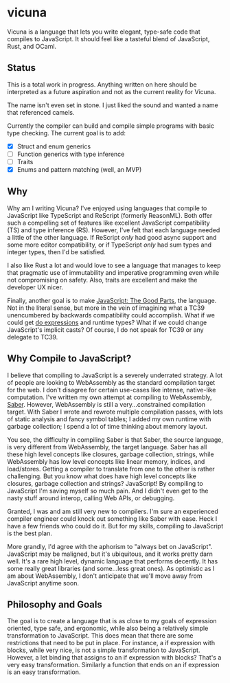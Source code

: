 # vicuna

Vicuna is a language that lets you write elegant, type-safe code that compiles to JavaScript. It should feel like
a tasteful blend of JavaScript, Rust, and OCaml.

## Status

This is a total work in progress. Anything written on here should be interpreted as a future aspiration and not as
the current reality for Vicuna.

The name isn't even set in stone. I just liked the sound and wanted a name that referenced camels.

Currently the compiler can build and compile simple programs with basic type checking. The current goal is to add:
- [x] Struct and enum generics
- [ ] Function generics with type inference
- [ ] Traits
- [x] Enums and pattern matching (well, an MVP)

## Why

Why am I writing Vicuna? I've enjoyed using languages that compile to JavaScript like TypeScript and ReScript
(formerly ReasonML). Both offer such a compelling set of features like excellent JavaScript compatibility (TS)
and type inference (RS). However, I've felt that each language needed a little of the other language.
If ReScript *only* had good async support and some more editor compatibility, or if TypeScript *only*
had sum types and integer types, then I'd be satisfied.

I also like Rust a lot and would love to see a language that manages to keep that pragmatic use
of immutability and imperative programming even while not compromising on safety. Also, traits 
are excellent and make the developer UX nicer.

Finally, another goal is to make 
[JavaScript: The Good Parts](https://www.oreilly.com/library/view/javascript-the-good/9780596517748/), the language.
Not in the literal sense, but more in the vein of imagining what a TC39 unencumbered by backwards compatibility
could accomplish. What if we could get [do expressions](https://github.com/tc39/proposal-do-expressions) 
and runtime types? What if we could change JavaScript's implicit casts? Of course, I do not speak for TC39
or any delegate to TC39.

## Why Compile to JavaScript?
I believe that compiling to JavaScript is a severely underrated strategy. A lot of people are 
looking to WebAssembly as the standard compilation target for the web. I don't disagree for
certain use-cases like intense, native-like computation. I've written my own attempt at compiling
to WebAssembly, [Saber](https://github.com/nicholaslyang/saber). However, WebAssembly is still a
very...constrained compilation target. With Saber I wrote and rewrote multiple compilation passes,
with lots of static analysis and fancy symbol tables; I added my own runtime with garbage collection; 
I spend a lot of time thinking about memory layout. 

You see, the difficulty in compiling Saber is that Saber, the source language, is very different from WebAssembly, 
the target language. Saber has all these high level concepts like closures, garbage collection, strings,
while WebAssembly has low level concepts like linear memory, indices, and load/stores. Getting a compiler to translate
from one to the other is rather challenging. But you know what does have high level concepts like closures,
garbage collection and strings? JavaScript! By compiling to JavaScript I'm saving myself so much pain.
And I didn't even get to the nasty stuff around interop, calling Web APIs, or debugging.

Granted, I was and am still very new to compilers. I'm sure an experienced compiler engineer 
could knock out something like Saber with ease. Heck I have a few friends who could do it. 
But for my skills, compiling to JavaScript is the best plan.

More grandly, I'd agree with the aphorism to "always bet on JavaScript". JavaScript may be maligned, but
it's ubiquitous, and it works pretty darn well. It's a rare high level, dynamic language that performs
decently. It has some really great libraries (and some...less great ones). As optimistic as I am about WebAssembly,
I don't anticipate that we'll move away from JavaScript anytime soon.

## Philosophy and Goals

The goal is to create a language that is as close to my goals of expression oriented, type safe, and
ergonomic, while also being a relatively simple transformation to JavaScript. This does mean that there are some
restrictions that need to be put in place. For instance, a if expression with blocks, while
very nice, is not a simple transformation to JavaScript. However, a let binding that assigns
to an if expression with blocks? That's a very easy transformation. Similarly a function that ends 
on an if expression is an easy transformation.
